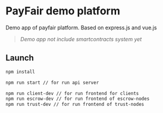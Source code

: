 # PayFair demo platform
Demo app of payfair platform. Based on express.js and vue.js
> *Demo app not include smartcontracts system yet*
## Launch
```sh
npm install

npm run start // for run api server

npm run client-dev // for run frontend for clients
npm run escrow-dev // for run frontend of escrow-nodes
npm run trust-dev // for run frontend of trust-nodes
```